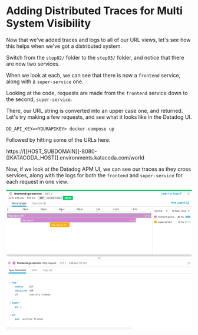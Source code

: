# Adding Distributed Traces for Multi System Visibility

Now that we've added traces and logs to all of our URL views, let's see how this helps when we've got a distributed system.

Switch from the `step02/` folder to the `step03/` folder, and notice that there are now two services.

When we look at each, we can see that there is now a `frontend` service, along with a `super-service` one.

Looking at the code, requests are made from the `frontend` service down to the second, `super-service`. 

There, our URL string is converted into an upper case one, and returned. Let's try making a few requests, and see what it looks like in the Datadog UI.

`DD_API_KEY=<YOURAPIKEY> docker-compose up` 

Followed by hitting some of the URLs here:

https://[[HOST_SUBDOMAIN]]-8080-[[KATACODA_HOST]].environments.katacoda.com/world

Now, if we look at the Datadog APM UI, we can see our traces as they cross services, along with the logs for both the `frontend` and `super-service` for each request in one view:

![Trace View](../assets/distributed-trace-go.gif)